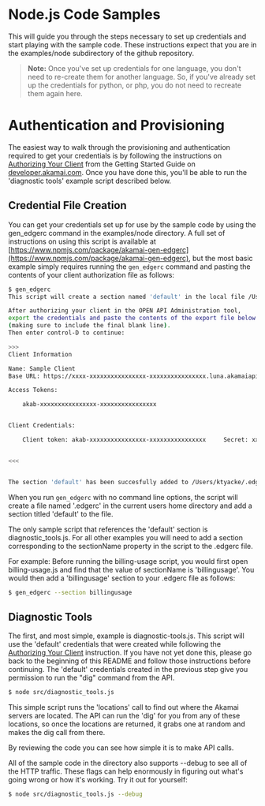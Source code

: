 # Node.js Code Samples

This will guide you through the steps necessary to set up credentials and start playing with the sample code. These instructions expect that you are in the examples/node subdirectory of the github repository.

> __Note:__ Once you've set up credentials for one language, you don't need to re-create them for another language. So, if you've already set up the credentials for python, or php, you do not need to recreate them again here.

# Authentication and Provisioning
The easiest way to walk through the provisioning and authentication required to get your credentials is by following the instructions on [Authorizing Your Client](https://developer.akamai.com/introduction/Prov_Creds.html) from the Getting Started Guide on [developer.akamai.com](https://developer.akamai.com). Once you have done this, you'll be able to run the 'diagnostic tools' example script described below.

## Credential File Creation
You can get your credentials set up for use by the sample code by using the gen_edgerc command in the examples/node directory. A full set of instructions on using this script is available at [https://www.npmjs.com/package/akamai-gen-edgerc](https://www.npmjs.com/package/akamai-gen-edgerc), but the most basic example simply requires running the `gen_edgerc` command and pasting the contents of your client authorization file as follows:

```bash
$ gen_edgerc 
This script will create a section named 'default' in the local file /Users/ktyacke/.edgerc.

After authorizing your client in the OPEN API Administration tool, 
export the credentials and paste the contents of the export file below 
(making sure to include the final blank line). 
Then enter control-D to continue: 

>>>
Client Information

Name: Sample Client
Base URL: https://xxxx-xxxxxxxxxxxxxxxx-xxxxxxxxxxxxxxxx.luna.akamaiapis.net/

Access Tokens:

    akab-xxxxxxxxxxxxxxxx-xxxxxxxxxxxxxxxx


Client Credentials:

    Client token: akab-xxxxxxxxxxxxxxxx-xxxxxxxxxxxxxxxx     Secret: xxxxxxxxxxxxxxxxxxxxxxxxxxxx+xxxxxxxxxxxxxx=


<<<


The section 'default' has been succesfully added to /Users/ktyacke/.edgerc
``` 

When you run `gen_edgerc` with no command line options, the script will create a file named '.edgerc' in the current users home directory and add a section titled 'default' to the file. 

The only sample script that references the 'default' section is diagnostic_tools.js. For all other examples you will need to add a section corresponding to the sectionName property in the script to the .edgerc file. 

For example: Before running the billing-usage script, you would first open billing-usage.js and find that the value of sectionName is 'billingusage'. You would then add a 'billingusage' section to your .edgerc file as follows:

```bash
$ gen_edgerc --section billingusage
```

## Diagnostic Tools
The first, and most simple, example is diagnostic-tools.js. This script will use the 'default' credentials that were created while following the [Authorizing Your Client](https://developer.akamai.com/introduction/Prov_Creds.html) instruction. If you have not yet done this, please go back to the beginning of this README and follow those instructions before continuing. The 'default' credentials created in the previous step give you permission to run the "dig" command from the API.

``` bash
$ node src/diagnostic_tools.js
```

This simple script runs the 'locations' call to find out where the Akamai servers are located. The API can run the 'dig' for you from any of these locations, so once the locations are returned, it grabs one at random and makes the dig call from there.

By reviewing the code you can see how simple it is to make API calls.

All of the sample code in the directory also supports --debug to see all of the HTTP traffic.  These flags can help enormously in figuring out what's going wrong or how it's working. Try it out for yourself:

``` bash
$ node src/diagnostic_tools.js --debug
```


